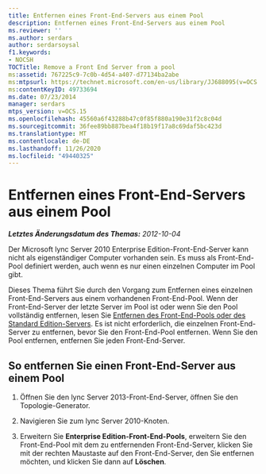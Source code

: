 ```yaml
---
title: Entfernen eines Front-End-Servers aus einem Pool
description: Entfernen eines Front-End-Servers aus einem Pool
ms.reviewer: ''
ms.author: serdars
author: serdarsoysal
f1.keywords:
- NOCSH
TOCTitle: Remove a Front End Server from a pool
ms:assetid: 767225c9-7c0b-4d54-a407-d77134ba2abe
ms:mtpsurl: https://technet.microsoft.com/en-us/library/JJ688095(v=OCS.15)
ms:contentKeyID: 49733694
ms.date: 07/23/2014
manager: serdars
mtps_version: v=OCS.15
ms.openlocfilehash: 45560a6f43288b47c0f85f880a190e31f2c8c04d
ms.sourcegitcommit: 36fee89bb887bea4f18b19f17a8c69daf5bc423d
ms.translationtype: MT
ms.contentlocale: de-DE
ms.lasthandoff: 11/26/2020
ms.locfileid: "49440325"
---
```

# <a name="remove-a-front-end-server-from-a-pool"></a>Entfernen eines Front-End-Servers aus einem Pool

<div data-xmlns="http://www.w3.org/1999/xhtml">

<div class="topic" data-xmlns="http://www.w3.org/1999/xhtml" data-msxsl="urn:schemas-microsoft-com:xslt" data-cs="https://msdn.microsoft.com/">

<div data-asp="https://msdn2.microsoft.com/asp">



</div>

<div id="mainSection">

<div id="mainBody">

<span> </span>

_**Letztes Änderungsdatum des Themas:** 2012-10-04_

Der Microsoft lync Server 2010 Enterprise Edition-Front-End-Server kann nicht als eigenständiger Computer vorhanden sein. Es muss als Front-End-Pool definiert werden, auch wenn es nur einen einzelnen Computer im Pool gibt.

Dieses Thema führt Sie durch den Vorgang zum Entfernen eines einzelnen Front-End-Servers aus einem vorhandenen Front-End-Pool. Wenn der Front-End-Server der letzte Server im Pool ist oder wenn Sie den Pool vollständig entfernen, lesen Sie [Entfernen des Front-End-Pools oder des Standard Edition-Servers](remove-front-end-pool-or-standard-edition-server.md). Es ist nicht erforderlich, die einzelnen Front-End-Server zu entfernen, bevor Sie den Front-End-Pool entfernen. Wenn Sie den Pool entfernen, entfernen Sie jeden Front-End-Server.

<div>

## <a name="to-remove-a-front-end-server-from-a-pool"></a>So entfernen Sie einen Front-End-Server aus einem Pool

1.  Öffnen Sie den lync Server 2013-Front-End-Server, öffnen Sie den Topologie-Generator.

2.  Navigieren Sie zum lync Server 2010-Knoten.

3.  Erweitern Sie **Enterprise Edition-Front-End-Pools**, erweitern Sie den Front-End-Pool mit dem zu entfernenden Front-End-Server, klicken Sie mit der rechten Maustaste auf den Front-End-Server, den Sie entfernen möchten, und klicken Sie dann auf **Löschen**.

</div>

</div>

<span> </span>

</div>

</div>

</div>

